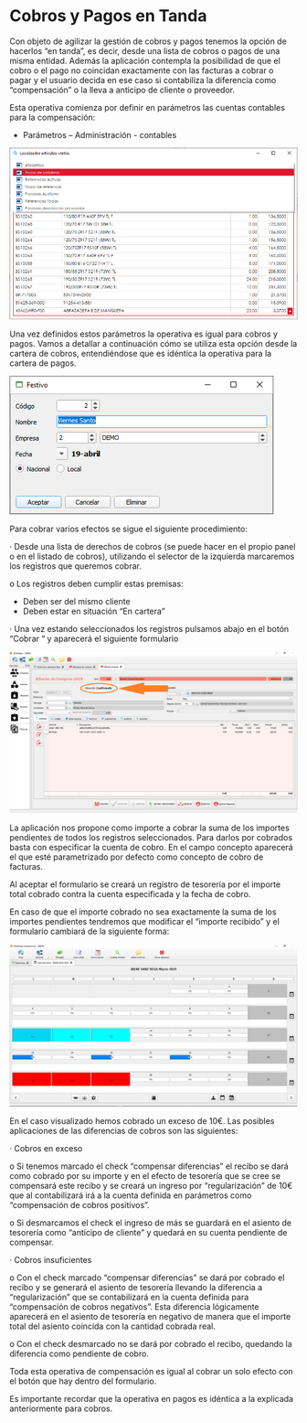 # Cobros y Pagos en Tanda

Con objeto de agilizar la gestión de cobros y pagos tenemos la opción de hacerlos “en tanda”, es decir, desde una lista de cobros o pagos de una misma entidad. Además la aplicación contempla la posibilidad de que el cobro o el pago no coincidan exactamente con las facturas a cobrar o pagar y el usuario decida en ese caso si contabiliza la diferencia como “compensación” o la lleva a anticipo de cliente o proveedor.

Esta operativa comienza por definir en parámetros las cuentas contables para la compensación:

* Parámetros – Administración - contables

![](../../../../.gitbook/assets/image%20%28395%29.png)

Una vez definidos estos parámetros la operativa es igual para cobros y pagos. Vamos a detallar a continuación cómo se utiliza esta opción desde la cartera de cobros, entendiéndose que es idéntica la operativa para la cartera de pagos.

![](../../../../.gitbook/assets/image%20%28145%29.png)

Para cobrar varios efectos se sigue el siguiente procedimiento:

·         Desde una lista de derechos de cobros \(se puede hacer en el propio panel o en el listado de cobros\), utilizando el selector de la izquierda marcaremos los registros que queremos cobrar.

o    Los registros deben cumplir estas premisas:

* Deben ser del mismo cliente
* Deben estar en situación “En cartera”

·         Una vez estando seleccionados los registros pulsamos abajo en el botón “Cobrar “ y aparecerá el siguiente formulario

![](../../../../.gitbook/assets/image%20%28249%29.png)

La aplicación nos propone como importe a cobrar la suma de los importes pendientes de todos los registros seleccionados. Para darlos por cobrados basta con especificar la cuenta de cobro. En el campo concepto aparecerá el que esté parametrizado por defecto como concepto de cobro de facturas.

Al aceptar el formulario se creará un registro de tesorería por el importe total cobrado contra la cuenta especificada y la fecha de cobro.

En caso de que el importe cobrado no sea exactamente la suma de los importes pendientes tendremos que modificar el “importe recibido” y el formulario cambiará de la siguiente forma:

![](../../../../.gitbook/assets/image%20%28222%29.png)

En el caso visualizado hemos cobrado un exceso de 10€. Las posibles aplicaciones de las diferencias de cobros son las siguientes:

·         Cobros en exceso

o    Si tenemos marcado el check “compensar diferencias” el recibo se dará como cobrado por su importe y en el efecto de tesorería que se cree se compensará este recibo y se creará un ingreso por “regularización” de 10€ que al contabilizará irá a la cuenta definida en parámetros como “compensación de cobros positivos”.

o    Si desmarcamos el check el ingreso de más se guardará en el asiento de tesorería como “anticipo de cliente” y quedará en su cuenta pendiente de compensar.

·         Cobros insuficientes

o    Con el check marcado “compensar diferencias” se dará por cobrado el recibo y se generará el asiento de tesorería llevando la diferencia a “regularización” que se contabilizará en la cuenta definida para “compensación de cobros negativos”. Esta diferencia lógicamente aparecerá en el asiento de tesorería en negativo de manera que el importe total del asiento coincida con la cantidad cobrada real.

o    Con el check desmarcado no se dará por cobrado el recibo, quedando la diferencia como pendiente de cobro.

Toda esta operativa de compensación es igual al cobrar un solo efecto con el botón que hay dentro del formulario.

Es importante recordar que la operativa en pagos es idéntica a la explicada anteriormente para cobros.

